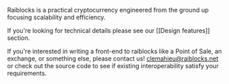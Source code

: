 Raiblocks is a practical cryptocurrency engineered from the ground up focusing scalability and efficiency.

If you're looking for technical details please see our [[Design features]] section.

If you're interested in writing a front-end to raiblocks like a Point of Sale, an exchange, or something else, please contact us! clemahieu@raiblocks.net or check out the source code to see if existing interoperability satisfy your requirements.